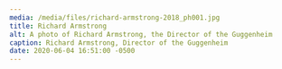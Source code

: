 ```yaml
---
media: /media/files/richard-armstrong-2018_ph001.jpg
title: Richard Armstrong
alt: A photo of Richard Armstrong, the Director of the Guggenheim
caption: Richard Armstrong, Director of the Guggenheim
date: 2020-06-04 16:51:00 -0500
---
```

